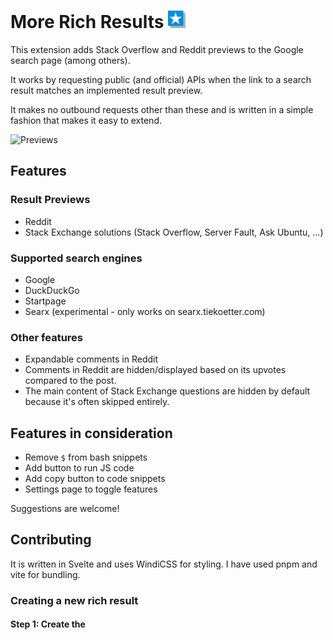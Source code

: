 # More Rich Results <img src="src/assets/images/icon_64.png" width="28">

This extension adds Stack Overflow and Reddit previews to the Google search page (among others).

It works by requesting public (and official) APIs when the link to a search result matches an implemented result preview.

It makes no outbound requests other than these and is written in a simple fashion that makes it easy to extend.

![Previews](https://i.imgur.com/IMpVkYB.png)

## Features

### Result Previews
 - Reddit
 - Stack Exchange solutions (Stack Overflow, Server Fault, Ask Ubuntu, ...)

### Supported search engines
 - Google
 - DuckDuckGo
 - Startpage
 - Searx (experimental - only works on searx.tiekoetter.com)
 
### Other features
 - Expandable comments in Reddit
 - Comments in Reddit are hidden/displayed based on its upvotes compared to the post.
 - The main content of Stack Exchange questions are hidden by default because it's often skipped entirely.

## Features in consideration
 - Remove `$` from bash snippets
 - Add button to run JS code
 - Add copy button to code snippets
 - Settings page to toggle features
 
 Suggestions are welcome!

## Contributing

It is written in Svelte and uses WindiCSS for styling. I have used pnpm and vite for bundling.

### Creating a new rich result

#### Step 1: Create the 